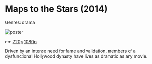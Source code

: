 # Maps to the Stars (2014)

Genres: drama

![poster](http://image.tmdb.org/t/p/w500/ciIFIMR78V9BMfLEylJGSwnlwm.jpg)

en:
  [720p](magnet:?xt=urn:btih:BBFFBB799ECB53413BBC8A074018D7DB1E70A42E&tr=udp://glotorrents.pw:6969/announce&tr=udp://tracker.opentrackr.org:1337/announce&tr=udp://torrent.gresille.org:80/announce&tr=udp://tracker.openbittorrent.com:80&tr=udp://tracker.coppersurfer.tk:6969&tr=udp://tracker.leechers-paradise.org:6969&tr=udp://p4p.arenabg.ch:1337&tr=udp://tracker.internetwarriors.net:1337)
  [1080p](magnet:?xt=urn:btih:BF06C688F0862B2E2A0DD009BD20BE4CF7B50CB3&tr=udp://glotorrents.pw:6969/announce&tr=udp://tracker.opentrackr.org:1337/announce&tr=udp://torrent.gresille.org:80/announce&tr=udp://tracker.openbittorrent.com:80&tr=udp://tracker.coppersurfer.tk:6969&tr=udp://tracker.leechers-paradise.org:6969&tr=udp://p4p.arenabg.ch:1337&tr=udp://tracker.internetwarriors.net:1337)
  


Driven by an intense need for fame and validation, members of a dysfunctional Hollywood dynasty have lives as dramatic as any movie.